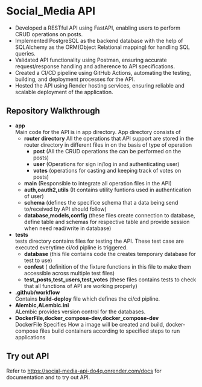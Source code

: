 # Social_Media API
- Developed a RESTful API using FastAPI, enabling users to perform CRUD operations on posts.
- Implemented PostgreSQL as the backend database with the help of SQLAlchemy as the ORM(Object Relational mapping) for handling SQL queries.
- Validated API functionality using Postman, ensuring accurate request/response handling and adherence to API specifications.
- Created a CI/CD pipeline using GitHub Actions, automating the testing, building, and deployment processes for the API.
- Hosted the API using Render hosting services, ensuring reliable and scalable deployment of the application.

## Repository Walkthrough
* **app**</br>
   Main code for the API is in app directory.
   App directory consists of
   - **router directory**
   All the operations that API support are stored in the router directory in different files in on the basis of type of operation
      - **post** (All the CRUD operations the can be performed on the posts)
      - **user** (Operations for sign in/log in and authenticating user)
      - **votes** (operations for casting and keeping track of votes on posts)
   - **main** (Responsible to integrate all operation files in the API)
   - **auth,oauth2,utils** (It contains utility funtions used in authentication of user)
   - **schema** (defines the specifice schema that a data being send to/received by API  should follow)
   - **database,models,config**  (these files create connection to database, define table and schemas for respective table and provide session when need read/write in database)
* **tests**</br>
  tests directory contains files for testing the API. These test case are executed everytime ci/cd pipline is triggered.
  - **database** (this file contains code the creates  temporary database for test to use)
  - **confest** ( definition of the fixture functions in this file to make them accessible across multiple test files)
  - **test_posts,test_users,test_votes** (these files contains tests to check that all functions of API are working properly)
* **.github/workflow**</br>
  Contains **build-deploy** file which defines the ci/cd pipline.
* **Alembic,ALembic.ini**</br>
  ALembic provides version control for the databases.
* **DockerFile,docker_compose-dev,docker_compose-dev**</br>
  DockerFile Specifies How a image will be created and build, docker-compose files build containers according to specified steps to run applications

## Try out API
 Refer to https://social-media-api-do4q.onrender.com/docs for documentation and to try out API.
